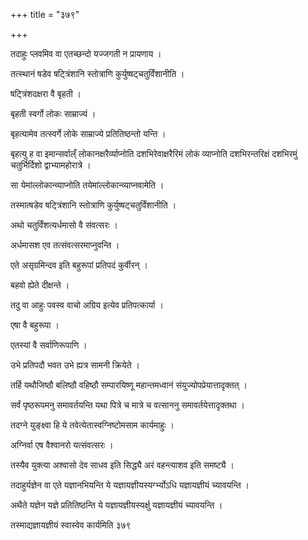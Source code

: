 +++
title = "३७९"

+++

 

तदाहुः प्लवमिव वा एतच्छन्दो यज्जगती न प्रायणाय । 

तत्स्थानं षडेव षट्त्रिंशानि स्तोत्राणि कुर्युष्षट्चतुर्विंशानीति । 

षट्त्रिंशदक्षरा वै बृहती । 

बृहती स्वर्गो लोकः साम्राज्यं । 

बृहत्यामेव तत्स्वर्गे लोके साम्राज्ये प्रतितिष्ठन्तो यन्ति । 

बृहत्यु ह वा इमान्सर्वाल्ँ लोकानक्षरैर्व्याप्नोति दशभिरेवाक्षरैरिमं लोकं
व्याप्नोति दशभिरन्तरिक्षं दशभिरमुं चतुर्भिर्दिशो द्वाभ्यामहोरात्रे । 

सा येमांल्लोकान्व्याप्नोति तयेमांल्लोकान्व्याप्नवामेति । 

तस्मात्षडेव षट्त्रिंशानि स्तोत्राणि कुर्युष्षट्चतुर्विंशानीति । 

अथो चतुर्विंशत्यर्धमासो वै संवत्सरः । 

अर्धमासश एव तत्संवत्सरमाप्नुवन्ति । 

एते असृग्रमिन्दव इति बहुरूपां प्रतिपदं कुर्वीरन् । 

बहवो ह्येते दीक्षन्ते । 

तदु वा आहुः पवस्व वाचो अग्रिय इत्येव प्रतिपत्कार्या । 

एषा वै बहुरूपा । 

एतस्यां वै सर्वाणिरूपाणि । 

उभे प्रतिपदौ भवत उभे ह्यत्र सामनी क्रियेते । 

तर्हि यथौजिष्ठौ बलिष्ठौ वहिष्ठौ सम्पारयिष्णू महान्तमध्वानं
संयुज्योपप्रेयात्तादृक्तत् । 

सर्वं पृष्ठरूपमनु समावर्तयन्ति यथा पित्रे च मात्रे च वत्साननु
समावर्तयेत्तादृक्तथा । 

तदग्ने युङ्क्ष्वा हि ये तवेत्येतास्वग्निष्टोमसाम कार्यमाहुः । 

अग्निर्वा एष वैश्वानरो यत्संवत्सरः । 

तस्यैव युक्त्या अश्वासो देव साधव इति सिद्ध्यै अरं वहन्त्याशव इति
समष्ट्यै । 

तदाहुर्यज्ञेन वा एते यज्ञानभियन्ति ये यज्ञायज्ञीयस्यर्ग्भ्योऽधि
यज्ञायज्ञीयं च्यावयन्ति । 

अथैते यज्ञेन यज्ञे प्रतितिष्ठन्ति ये यज्ञायज्ञीयस्यर्क्षु यज्ञायज्ञीयं
च्यावयन्ति । 

तस्माद्यज्ञायज्ञीयं स्वास्वेव कार्यमिति ३७९
